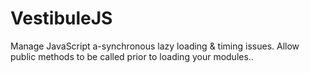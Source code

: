 # VestibuleJS
Manage JavaScript a-synchronous lazy loading &amp; timing issues. Allow public methods to be called prior to loading your modules..
